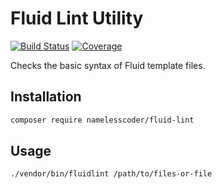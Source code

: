 Fluid Lint Utility
==================

[![Build Status](https://img.shields.io/travis/NamelessCoder/TYPO3.Fluid.Lint.svg?style=flat-square)](https://travis-ci.org/NamelessCoder/TYPO3.Fluid.Lint)
[![Coverage](https://img.shields.io/coveralls/NamelessCoder/TYPO3.Fluid.Lint.svg?style=flat-square)](https://coveralls.io/r/NamelessCoder/TYPO3.Fluid.Lint)

Checks the basic syntax of Fluid template files.

Installation
------------

```bash
composer require namelesscoder/fluid-lint
```

Usage
-----

```bash
./vendor/bin/fluidlint /path/to/files-or-file
```
